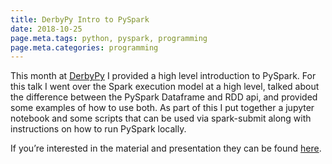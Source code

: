 ```yaml
---
title: DerbyPy Intro to PySpark
date: 2018-10-25
page.meta.tags: python, pyspark, programming
page.meta.categories: programming
---
```


This month at [DerbyPy](https://www.meetup.com/derbypy/) I provided a high level introduction to PySpark. For this talk
I went over the Spark execution model at a high level, talked about the difference between the PySpark Dataframe and RDD
api, and provided some examples of how to use both. As part of this I put together a jupyter notebook and some scripts
that can be used via spark-submit along with instructions on how to run PySpark locally.

If you’re interested in the material and presentation they can be found [here](https://github.com/n0mn0m/presentations).
